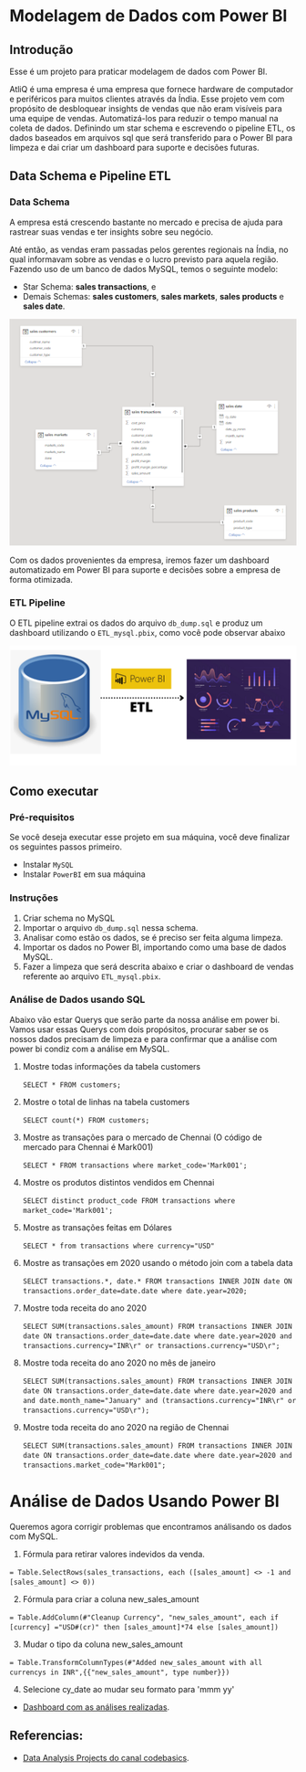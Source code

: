 # Modelagem de Dados com Power BI 

## Introdução

Esse é um projeto para praticar modelagem de dados com Power BI.

AtliQ é uma empresa é uma empresa que fornece hardware de computador e periféricos para muitos clientes através da Índia. Esse projeto vem com propósito de desbloquear insights de vendas que não eram visíveis para uma equipe de vendas. Automatizá-los para reduzir o tempo manual na coleta de dados. Definindo um star schema e escrevendo o pipeline ETL, os dados baseados em arquivos sql que será transferido para o Power BI para limpeza e dai criar um dashboard para suporte e decisões futuras.
## Data Schema e Pipeline ETL 

### Data Schema

A empresa está crescendo bastante no mercado e precisa de ajuda para rastrear suas vendas e ter insights sobre seu negócio.

Até então, as vendas eram passadas pelos gerentes regionais na Índia, no qual informavam sobre as vendas e o lucro previsto para aquela região. Fazendo uso de um banco de dados MySQL, temos o seguinte modelo:

- Star Schema: **sales transactions**, e 
- Demais Schemas: **sales customers**, **sales markets**, **sales products** e **sales date**.

![Star Schema](Imagens/sql_database.png)

Com os dados provenientes da empresa, iremos fazer um dashboard automatizado em Power BI para suporte e decisões sobre a empresa de forma otimizada.  

### ETL Pipeline

O ETL pipeline extrai os dados do arquivo `db_dump.sql` e produz um dashboard utilizando o `ETL_mysql.pbix`, como você pode observar abaixo

![Pipeline ETL](Imagens/ETL.png)

## Como executar

### Pré-requisitos

Se você deseja executar esse projeto em sua máquina, você deve finalizar os seguintes passos primeiro.

- Instalar `MySQL`
- Instalar `PowerBI` em sua máquina

### Instruções
1. Criar schema no MySQL
2. Importar o arquivo `db_dump.sql` nessa schema.
3. Analisar como estão os dados, se é preciso ser feita alguma limpeza.
4. Importar os dados no Power BI, importando como uma base de dados MySQL.
5. Fazer a limpeza que será descrita abaixo e criar o dashboard de vendas referente ao arquivo `ETL_mysql.pbix`.

### Análise de Dados usando SQL
Abaixo vão estar Querys que serão parte da nossa análise em power bi. Vamos usar essas Querys com dois propósitos, procurar saber se os nossos dados precisam de limpeza e para confirmar que a análise com power bi condiz com a análise em MySQL.

1. Mostre todas informações da tabela customers

    `SELECT * FROM customers;`

2. Mostre o total de linhas na tabela customers

    `SELECT count(*) FROM customers;`

3. Mostre as transações para o mercado de Chennai (O código de mercado para Chennai é Mark001)

    `SELECT * FROM transactions where market_code='Mark001';`

4. Mostre os produtos distintos vendidos em Chennai

    `SELECT distinct product_code FROM transactions where market_code='Mark001';`

5. Mostre as transações feitas em Dólares

    `SELECT * from transactions where currency="USD"`

6. Mostre as transações em 2020 usando o método join com a tabela data

    `SELECT transactions.*, date.* FROM transactions INNER JOIN date ON transactions.order_date=date.date where date.year=2020;`

7. Mostre toda receita do ano 2020

    `SELECT SUM(transactions.sales_amount) FROM transactions INNER JOIN date ON transactions.order_date=date.date where date.year=2020 and transactions.currency="INR\r" or transactions.currency="USD\r";`
	
8. Mostre toda receita do ano 2020 no mês de janeiro

    `SELECT SUM(transactions.sales_amount) FROM transactions INNER JOIN date ON transactions.order_date=date.date where date.year=2020 and and date.month_name="January" and (transactions.currency="INR\r" or transactions.currency="USD\r");`

9. Mostre toda receita do ano 2020 na região de Chennai

    `SELECT SUM(transactions.sales_amount) FROM transactions INNER JOIN date ON transactions.order_date=date.date where date.year=2020
and transactions.market_code="Mark001";`


Análise de Dados Usando Power BI
============================
Queremos agora corrigir problemas que encontramos análisando os dados com MySQL.

1. Fórmula para retirar valores indevidos da venda.

`= Table.SelectRows(sales_transactions, each ([sales_amount] <> -1 and [sales_amount] <> 0))`

2. Fórmula para criar a coluna new_sales_amount

`= Table.AddColumn(#"Cleanup Currency", "new_sales_amount", each if [currency] ="USD#(cr)" then [sales_amount]*74 else [sales_amount])`

3. Mudar o tipo da coluna new_sales_amount

`= Table.TransformColumnTypes(#"Added new_sales_amount with all currencys in INR",{{"new_sales_amount", type number}})`

4. Selecione cy_date ao mudar seu formato para 'mmm yy'

- [Dashboard com as análises realizadas](https://app.powerbi.com/groups/me/reports/776902f1-5a56-4ff3-ad05-79430683cb2a/ReportSection).

## Referencias: 

- [Data Analysis Projects do canal codebasics](https://www.youtube.com/playlist?list=PLeo1K3hjS3utcb9nKtanhcn8jd2E0Hp9b).
